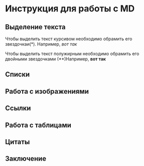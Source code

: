 # Инструкция для работы с MD

## Выделение текста

Чтобы выделить текст курсивом необходимо обрамить его звездочкаи(*). Например, *вот так*

Чтобы выделить текст полужирным необходимо обрамить его двойными звездочками (**)Например, **вот так**

## Списки

## Работа с изображениями

## Ссылки

## Работа с таблицами

## Цитаты

## Заключение